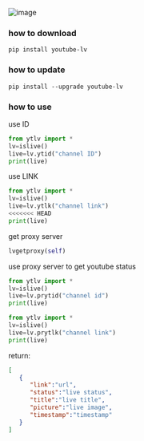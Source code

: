 ![image](https://shields.io/pypi/pyversions/youtube-lv)

### how to download
`pip install youtube-lv`
### how to update
`pip install --upgrade youtube-lv`
### how to use

use ID
```python
from ytlv import *
lv=islive()
live=lv.ytid("channel ID")
print(live)
```

use LINK
```python
from ytlv import *
lv=islive()
live=lv.ytlk("channel link")
<<<<<<< HEAD
print(live)
```

get proxy server

```python
lvgetproxy(self)
```

use proxy server to get youtube status

```python
from ytlv import *
lv=islive()
live=lv.prytid("channel id")
print(live)
```

```python
from ytlv import *
lv=islive()
live=lv.prytlk("channel link")
print(live)
```

return:

```json
[
   {
      "link":"url",
      "status":"live status",
      "title":"live title",
      "picture":"live image",
      "timestamp":"timestamp"
   }
]
```
